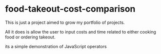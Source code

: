 # food-takeout-cost-comparison
This is just a project aimed to grow my portfolio of projects.

All it does is allow the user to input costs and time related to either cooking food or ordering takeout.

its a simple demonstration of JavaScript operators
